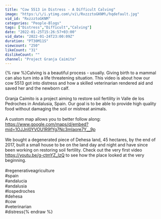 ```yaml
---
title: "Cow 5513 in Distress - A Difficult Calving"
image: "https:\/\/i.ytimg.com\/vi\/RxzzztoGKNM\/hqdefault.jpg"
vid_id: "RxzzztoGKNM"
categories: "People-Blogs"
tags: ["Distress","Difficult","Calving"]
date: "2022-01-25T15:26:57+03:00"
vid_date: "2022-01-24T23:00:09Z"
duration: "PT30M11S"
viewcount: "250"
likeCount: "31"
dislikeCount: ""
channel: "Project Granja Caimito"
---
```

{% raw %}Calving is a beautiful process - usually. Giving birth to a mammal can also turn into a life threatening situation. This video is about how our cow 5513 got into distress and how a skilled veterinarian rendered aid and saved her and the newborn calf.<br /><br />Granja Caimito is a project aiming to restore soil fertility in Valle de los Pedroches in Andalusia, Spain. Our goal is to be able to provide high quality food without damaging the soil or mistreat animals.<br /><br />A custom map allows you to better follow along: <a rel="nofollow" target="blank" href="https://www.google.com/maps/d/embed?mid=1OJJnI0YVOU1R9fYg7Nc3mIaore7Y__9p">https://www.google.com/maps/d/embed?mid=1OJJnI0YVOU1R9fYg7Nc3mIaore7Y__9p</a><br /><br />We bought a degenerated piece of Dehesa land, 45 hectares, by the end of 2017, built a small house to be on the land day and night and have since been working on restoring soil fertility. Check out the very first video <a rel="nofollow" target="blank" href="https://youtu.be/g-ctmYZ_IzQ">https://youtu.be/g-ctmYZ_IzQ</a> to see how the place looked at the very beginning.<br /><br />#regenerativeagriculture<br />#spain<br />#andalucia<br />#andalusia<br />#lospedroches<br />#dehesa<br />#cow<br />#veterinarian<br />#distress{% endraw %}
